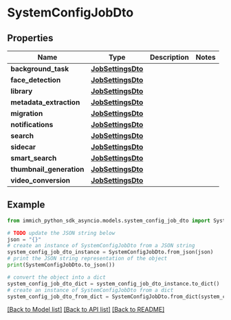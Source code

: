 # SystemConfigJobDto


## Properties

Name | Type | Description | Notes
------------ | ------------- | ------------- | -------------
**background_task** | [**JobSettingsDto**](JobSettingsDto.md) |  | 
**face_detection** | [**JobSettingsDto**](JobSettingsDto.md) |  | 
**library** | [**JobSettingsDto**](JobSettingsDto.md) |  | 
**metadata_extraction** | [**JobSettingsDto**](JobSettingsDto.md) |  | 
**migration** | [**JobSettingsDto**](JobSettingsDto.md) |  | 
**notifications** | [**JobSettingsDto**](JobSettingsDto.md) |  | 
**search** | [**JobSettingsDto**](JobSettingsDto.md) |  | 
**sidecar** | [**JobSettingsDto**](JobSettingsDto.md) |  | 
**smart_search** | [**JobSettingsDto**](JobSettingsDto.md) |  | 
**thumbnail_generation** | [**JobSettingsDto**](JobSettingsDto.md) |  | 
**video_conversion** | [**JobSettingsDto**](JobSettingsDto.md) |  | 

## Example

```python
from immich_python_sdk_asyncio.models.system_config_job_dto import SystemConfigJobDto

# TODO update the JSON string below
json = "{}"
# create an instance of SystemConfigJobDto from a JSON string
system_config_job_dto_instance = SystemConfigJobDto.from_json(json)
# print the JSON string representation of the object
print(SystemConfigJobDto.to_json())

# convert the object into a dict
system_config_job_dto_dict = system_config_job_dto_instance.to_dict()
# create an instance of SystemConfigJobDto from a dict
system_config_job_dto_from_dict = SystemConfigJobDto.from_dict(system_config_job_dto_dict)
```
[[Back to Model list]](../README.md#documentation-for-models) [[Back to API list]](../README.md#documentation-for-api-endpoints) [[Back to README]](../README.md)


